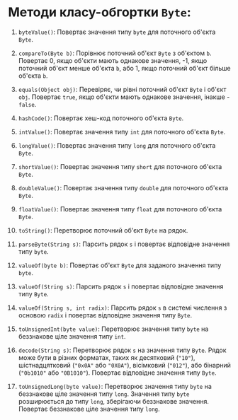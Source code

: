 # Методи класу-обгортки `Byte`:

1. `byteValue()`: Повертає значення типу `byte` для поточного об'єкта `Byte`.

2. `compareTo(Byte b)`: Порівнює поточний об'єкт `Byte` з об'єктом `b`. Повертає 0, якщо об'єкти мають однакове значення, -1, якщо поточний об'єкт менше об'єкта `b`, або 1, якщо поточний об'єкт більше об'єкта `b`.

3. `equals(Object obj)`: Перевіряє, чи рівні поточний об'єкт `Byte` і об'єкт `obj`. Повертає `true`, якщо об'єкти мають однакове значення, інакше - `false`.

4. `hashCode()`: Повертає хеш-код поточного об'єкта `Byte`.

5. `intValue()`: Повертає значення типу `int` для поточного об'єкта `Byte`.

6. `longValue()`: Повертає значення типу `long` для поточного об'єкта `Byte`.

7. `shortValue()`: Повертає значення типу `short` для поточного об'єкта `Byte`.

8. `doubleValue()`: Повертає значення типу `double` для поточного об'єкта `Byte`.

9. `floatValue()`: Повертає значення типу `float` для поточного об'єкта `Byte`.

10. `toString()`: Перетворює поточний об'єкт `Byte` на рядок.

11. `parseByte(String s)`: Парсить рядок `s` і повертає відповідне значення типу `byte`.

12. `valueOf(byte b)`: Повертає об'єкт `Byte` для заданого значення типу `byte`.

13. `valueOf(String s)`: Парсить рядок `s` і повертає відповідне значення типу `Byte`.

14. `valueOf(String s, int radix)`: Парсить рядок `s` в системі числення з основою `radix` і повертає відповідне значення типу `Byte`.

15. `toUnsignedInt(byte value)`: Перетворює значення типу `byte` на беззнакове ціле значення типу `int`. 

16. `decode(String s)`: Перетворює рядок `s` на значення типу `Byte`. Рядок може бути в різних форматах, таких як десятковий (`"10"`), шістнадцятковий (`"0x0A"` або `"0X0A"`), вісімковий (`"012"`), або бінарний (`"0b1010"` або `"0B1010"`). Повертає відповідне значення типу `Byte`.

17. `toUnsignedLong(byte value)`: Перетворює значення типу `byte` на беззнакове ціле значення типу `long`. Значення типу `byte` розширюється до типу `long`, зберігаючи беззнакове значення. Повертає беззнакове ціле значення типу `long`.